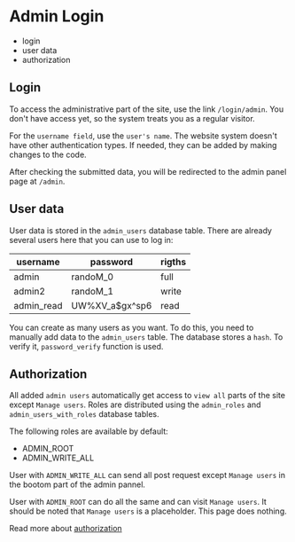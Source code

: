 # Admin Login

- login
- user data
- authorization

## Login

To access the administrative part of the site, use the link `/login/admin`. You don't have access yet, so the system treats you as a regular visitor.

For the `username field`, use the `user's name`. The website system doesn't have other authentication types. If needed, they can be added by making changes to the code.

After checking the submitted data, you will be redirected to the admin panel page at `/admin`.

## User data

User data is stored in the `admin_users` database table. There are already several users here that you can use to log in:

|username    | password       |rigths |
|------------|----------------|-------|
| admin      | randoM_0       | full  |
| admin2     | randoM_1       | write |
| admin_read | UW%XV_a$gx^sp6 | read  |

You can create as many users as you want. To do this, you need to manually add data to the `admin_users` table. The database stores a `hash`. To verify it, `password_verify` function is used.

## Authorization

All added `admin users` automatically get access to `view all` parts of the site except `Manage users`.
Roles are distributed using the `admin_roles` and `admin_users_with_roles` database tables.

The following roles are available by default:

- ADMIN_ROOT
- ADMIN_WRITE_ALL

User with `ADMIN_WRITE_ALL` can send all post request except `Manage users` in the bootom part of the admin pannel.

User with `ADMIN_ROOT` can do all the same and can visit `Manage users`. It should be noted that `Manage users` is a placeholder. This page does nothing.

Read more about [authorization](./authorization.md)
